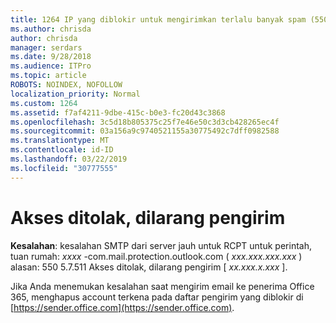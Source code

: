 ```yaml
---
title: 1264 IP yang diblokir untuk mengirimkan terlalu banyak spam (550 5.7.51)
ms.author: chrisda
author: chrisda
manager: serdars
ms.date: 9/28/2018
ms.audience: ITPro
ms.topic: article
ROBOTS: NOINDEX, NOFOLLOW
localization_priority: Normal
ms.custom: 1264
ms.assetid: f7af4211-9dbe-415c-b0e3-fc20d43c3868
ms.openlocfilehash: 3c5d18b805375c25f7e46e50c3d3cb428265ec4f
ms.sourcegitcommit: 03a156a9c9740521155a30775492c7dff0982588
ms.translationtype: MT
ms.contentlocale: id-ID
ms.lasthandoff: 03/22/2019
ms.locfileid: "30777555"
---
```

# <a name="access-denied-banned-sender"></a>Akses ditolak, dilarang pengirim

 **Kesalahan**: kesalahan SMTP dari server jauh untuk RCPT untuk perintah, tuan rumah: *xxxx* -com.mail.protection.outlook.com ( *xxx.xxx.xxx.xxx* ) alasan: 550 5.7.511 Akses ditolak, dilarang pengirim [ *xx.xxx.x.xxx* ]. 
  
Jika Anda menemukan kesalahan saat mengirim email ke penerima Office 365, menghapus account terkena pada daftar pengirim yang diblokir di [https://sender.office.com](https://sender.office.com).
  


